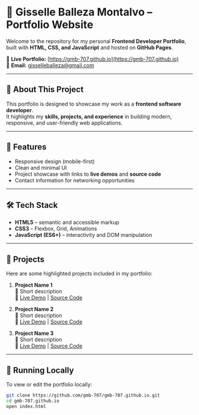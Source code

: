 # 🌟 Gisselle Balleza Montalvo – Portfolio Website

Welcome to the repository for my personal **Frontend Developer Portfolio**, built with **HTML, CSS, and JavaScript** and hosted on **GitHub Pages**.  

🔗 **Live Portfolio:** [https://gmb-707.github.io](https://gmb-707.github.io)  
📧 **Email:** gisselleballeza@gmail.com 

---

## 📌 About This Project
This portfolio is designed to showcase my work as a **frontend software developer**.  
It highlights my **skills, projects, and experience** in building modern, responsive, and user-friendly web applications.

---

## 🚀 Features
- Responsive design (mobile-first)
- Clean and minimal UI
- Project showcase with links to **live demos** and **source code**
- Contact information for networking opportunities

---

## 🛠️ Tech Stack
- **HTML5** – semantic and accessible markup  
- **CSS3** – Flexbox, Grid, Animations  
- **JavaScript (ES6+)** – interactivity and DOM manipulation 

---

## 💼 Projects
Here are some highlighted projects included in my portfolio:

1. **Project Name 1**  
   📌 Short description   
   🔗 [Live Demo](#) | [Source Code](#)  

2. **Project Name 2**  
   📌 Short description   
   🔗 [Live Demo](#) | [Source Code](#)  

3. **Project Name 3**  
   📌 Short description   
   🔗 [Live Demo](#) | [Source Code](#)  

---

## 📂 Running Locally
To view or edit the portfolio locally:

```bash
git clone https://github.com/gmb-707/gmb-707.github.io.git
cd gmb-707.github.io
open index.html
